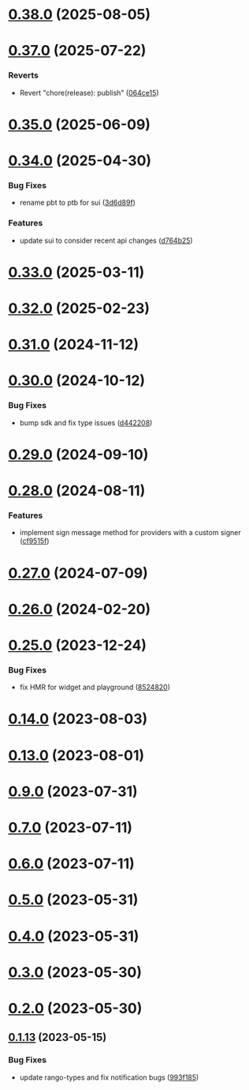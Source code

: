 # [0.38.0](https://github.com/rango-exchange/rango-client/compare/signer-tron@0.37.0...signer-tron@0.38.0) (2025-08-05)



# [0.37.0](https://github.com/rango-exchange/rango-client/compare/signer-tron@0.36.0...signer-tron@0.37.0) (2025-07-22)


### Reverts

* Revert "chore(release): publish" ([064ce15](https://github.com/rango-exchange/rango-client/commit/064ce157a2f819856f647f83aeb1c0410542e8d7))



# [0.35.0](https://github.com/rango-exchange/rango-client/compare/signer-tron@0.34.0...signer-tron@0.35.0) (2025-06-09)



# [0.34.0](https://github.com/rango-exchange/rango-client/compare/signer-tron@0.33.0...signer-tron@0.34.0) (2025-04-30)


### Bug Fixes

* rename pbt to ptb for sui ([3d6d89f](https://github.com/rango-exchange/rango-client/commit/3d6d89f2265766607a15d61e0df92643fb33072b))


### Features

* update sui to consider recent api changes ([d764b25](https://github.com/rango-exchange/rango-client/commit/d764b2501df9bb295f63cdbc0b05acd4a3abb4b9))



# [0.33.0](https://github.com/rango-exchange/rango-client/compare/signer-tron@0.32.0...signer-tron@0.33.0) (2025-03-11)



# [0.32.0](https://github.com/rango-exchange/rango-client/compare/signer-tron@0.31.0...signer-tron@0.32.0) (2025-02-23)



# [0.31.0](https://github.com/rango-exchange/rango-client/compare/signer-tron@0.30.0...signer-tron@0.31.0) (2024-11-12)



# [0.30.0](https://github.com/rango-exchange/rango-client/compare/signer-tron@0.29.0...signer-tron@0.30.0) (2024-10-12)


### Bug Fixes

* bump sdk and fix type issues ([d442208](https://github.com/rango-exchange/rango-client/commit/d4422083bf5dd27d5f509ce1db7f9560d05428c8))



# [0.29.0](https://github.com/rango-exchange/rango-client/compare/signer-tron@0.28.0...signer-tron@0.29.0) (2024-09-10)



# [0.28.0](https://github.com/rango-exchange/rango-client/compare/signer-tron@0.27.0...signer-tron@0.28.0) (2024-08-11)


### Features

* implement sign message method for providers with a custom signer ([cf9515f](https://github.com/rango-exchange/rango-client/commit/cf9515feb5d3754aac9c228fe83315daf1350c85))



# [0.27.0](https://github.com/rango-exchange/rango-client/compare/signer-tron@0.26.0...signer-tron@0.27.0) (2024-07-09)



# [0.26.0](https://github.com/rango-exchange/rango-client/compare/signer-tron@0.25.0...signer-tron@0.26.0) (2024-02-20)



# [0.25.0](https://github.com/rango-exchange/rango-client/compare/signer-tron@0.23.0...signer-tron@0.25.0) (2023-12-24)


### Bug Fixes

* fix HMR for widget and playground ([8524820](https://github.com/rango-exchange/rango-client/commit/8524820f10cf0b8921f3db0c4f620ff98daa4103))



# [0.14.0](https://github.com/rango-exchange/rango-client/compare/signer-tron@0.13.0...signer-tron@0.14.0) (2023-08-03)



# [0.13.0](https://github.com/rango-exchange/rango-client/compare/signer-tron@0.12.0...signer-tron@0.13.0) (2023-08-01)



# [0.9.0](https://github.com/rango-exchange/rango-client/compare/signer-tron@0.8.0...signer-tron@0.9.0) (2023-07-31)



# [0.7.0](https://github.com/rango-exchange/rango-client/compare/signer-tron@0.6.0...signer-tron@0.7.0) (2023-07-11)



# [0.6.0](https://github.com/rango-exchange/rango-client/compare/signer-tron@0.5.0...signer-tron@0.6.0) (2023-07-11)



# [0.5.0](https://github.com/rango-exchange/rango-client/compare/signer-tron@0.4.0...signer-tron@0.5.0) (2023-05-31)



# [0.4.0](https://github.com/rango-exchange/rango-client/compare/signer-tron@0.3.0...signer-tron@0.4.0) (2023-05-31)



# [0.3.0](https://github.com/rango-exchange/rango-client/compare/signer-tron@0.2.0...signer-tron@0.3.0) (2023-05-30)



# [0.2.0](https://github.com/rango-exchange/rango-client/compare/signer-tron@0.1.14...signer-tron@0.2.0) (2023-05-30)



## [0.1.13](https://github.com/rango-exchange/rango-client/compare/signer-tron@0.1.12...signer-tron@0.1.13) (2023-05-15)


### Bug Fixes

* update rango-types and fix notification bugs ([993f185](https://github.com/rango-exchange/rango-client/commit/993f185e0b8c5e5e15a2c65ba2d85d1f9c8daa90))



